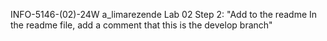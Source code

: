 INFO-5146-(02)-24W
a_limarezende
Lab 02 
Step 2: "Add to the readme
In the readme file, add a comment that this is the develop branch"

